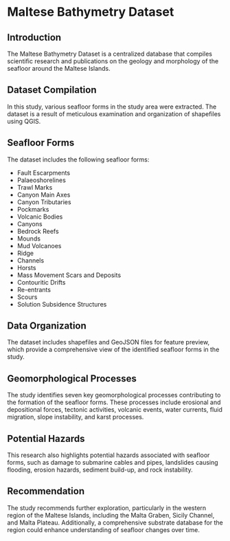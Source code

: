 # Maltese Bathymetry Dataset

## Introduction
The Maltese Bathymetry Dataset is a centralized database that compiles scientific research and publications on the geology and morphology of the seafloor around the Maltese Islands.

## Dataset Compilation
In this study, various seafloor forms in the study area were extracted. The dataset is a result of meticulous examination and organization of shapefiles using QGIS.

## Seafloor Forms
The dataset includes the following seafloor forms:

- Fault Escarpments
- Palaeoshorelines
- Trawl Marks
- Canyon Main Axes
- Canyon Tributaries
- Pockmarks
- Volcanic Bodies
- Canyons
- Bedrock Reefs
- Mounds
- Mud Volcanoes
- Ridge
- Channels
- Horsts
- Mass Movement Scars and Deposits
- Contouritic Drifts
- Re-entrants
- Scours
- Solution Subsidence Structures

## Data Organization
The dataset includes shapefiles and GeoJSON files for feature preview, which provide a comprehensive view of the identified seafloor forms in the study.

## Geomorphological Processes
The study identifies seven key geomorphological processes contributing to the formation of the seafloor forms. These processes include erosional and depositional forces, tectonic activities, volcanic events, water currents, fluid migration, slope instability, and karst processes.

## Potential Hazards
This research also highlights potential hazards associated with seafloor forms, such as damage to submarine cables and pipes, landslides causing flooding, erosion hazards, sediment build-up, and rock instability.

## Recommendation
The study recommends further exploration, particularly in the western region of the Maltese Islands, including the Malta Graben, Sicily Channel, and Malta Plateau. Additionally, a comprehensive substrate database for the region could enhance understanding of seafloor changes over time.
